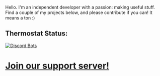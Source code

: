 Hello. I'm an independent developer with a passion: making useful stuff.
Find a couple of my projects below, and please contribute if you can! It means a ton :)

## Thermostat Status:
[![Discord Bots](https://top.gg/api/widget/700341788136833065.svg)](https://top.gg/bot/700341788136833065)

<h1><a href="https://discord.gg/FnPb4nM">Join our support server!</a></h1>
